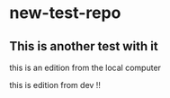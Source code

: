 # new-test-repo

## This is another test with it

this is an edition from the local computer

this is edition from dev !!
